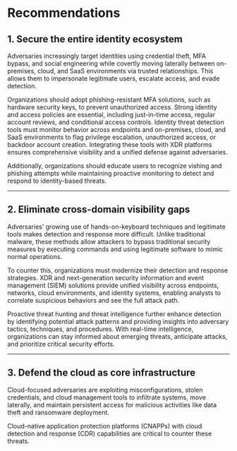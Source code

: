 # Recommendations

## 1. Secure the entire identity ecosystem

Adversaries increasingly target identities using credential theft, MFA bypass, and social engineering while covertly moving laterally between on-premises, cloud, and SaaS environments via trusted relationships. This allows them to impersonate legitimate users, escalate access, and evade detection.

Organizations should adopt phishing-resistant MFA solutions, such as hardware security keys, to prevent unauthorized access. Strong identity and access policies are essential, including just-in-time access, regular account reviews, and conditional access controls. Identity threat detection tools must monitor behavior across endpoints and on-premises, cloud, and SaaS environments to flag privilege escalation, unauthorized access, or backdoor account creation. Integrating these tools with XDR platforms ensures comprehensive visibility and a unified defense against adversaries.

Additionally, organizations should educate users to recognize vishing and phishing attempts while maintaining proactive monitoring to detect and respond to identity-based threats.

---

## 2. Eliminate cross-domain visibility gaps

Adversaries’ growing use of hands-on-keyboard techniques and legitimate tools makes detection and response more difficult. Unlike traditional malware, these methods allow attackers to bypass traditional security measures by executing commands and using legitimate software to mimic normal operations.

To counter this, organizations must modernize their detection and response strategies. XDR and next-generation security information and event management (SIEM) solutions provide unified visibility across endpoints, networks, cloud environments, and identity systems, enabling analysts to correlate suspicious behaviors and see the full attack path.

Proactive threat hunting and threat intelligence further enhance detection by identifying potential attack patterns and providing insights into adversary tactics, techniques, and procedures. With real-time intelligence, organizations can stay informed about emerging threats, anticipate attacks, and prioritize critical security efforts.

---

## 3. Defend the cloud as core infrastructure

Cloud-focused adversaries are exploiting misconfigurations, stolen credentials, and cloud management tools to infiltrate systems, move laterally, and maintain persistent access for malicious activities like data theft and ransomware deployment.

Cloud-native application protection platforms (CNAPPs) with cloud detection and response (CDR) capabilities are critical to counter these threats.